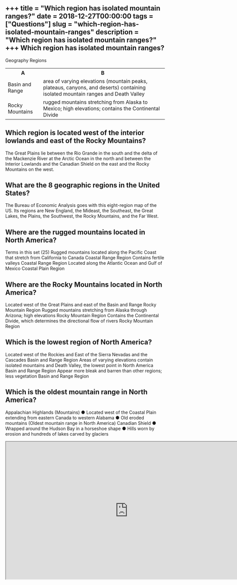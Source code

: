 +++
title = "Which region has isolated mountain ranges?"
date = 2018-12-27T00:00:00
tags = ["Questions"]
slug = "which-region-has-isolated-mountain-ranges"
description = "Which region has isolated mountain ranges?"
+++
Which region has isolated mountain ranges?
------------------------------------------

Geography Regions

<table><tr><th>A</th><th>B</th></tr><tr><td>Basin and Range</td><td>area of varying elevations (mountain peaks, plateaus, canyons, and deserts) containing isolated mountain ranges and Death Valley</td></tr><tr><td>Rocky Mountains</td><td>rugged mountains stretching from Alaska to Mexico; high elevations; contains the Continental Divide</td></tr></table>

Which region is located west of the interior lowlands and east of the Rocky Mountains?
--------------------------------------------------------------------------------------

The Great Plains lie between the Rio Grande in the south and the delta of the Mackenzie River at the Arctic Ocean in the north and between the Interior Lowlands and the Canadian Shield on the east and the Rocky Mountains on the west.

What are the 8 geographic regions in the United States?
-------------------------------------------------------

The Bureau of Economic Analysis goes with this eight-region map of the US. Its regions are New England, the Mideast, the Southeast, the Great Lakes, the Plains, the Southwest, the Rocky Mountains, and the Far West.

Where are the rugged mountains located in North America?
--------------------------------------------------------

Terms in this set (25) Rugged mountains located along the Pacific Coast that stretch from California to Canada Coastal Range Region Contains fertile valleys Coastal Range Region Located along the Atlantic Ocean and Gulf of Mexico Coastal Plain Region

Where are the Rocky Mountains located in North America?
-------------------------------------------------------

Located west of the Great Plains and east of the Basin and Range Rocky Mountain Region Rugged mountains stretching from Alaska through Arizona; high elevations Rocky Mountain Region Contains the Continental Divide, which determines the directional flow of rivers Rocky Mountain Region

Which is the lowest region of North America?
--------------------------------------------

Located west of the Rockies and East of the Sierra Nevadas and the Cascades Basin and Range Region Areas of varying elevations contain isolated mountains and Death Valley, the lowest point in North America Basin and Range Region Appear more bleak and barren than other regions; less vegetation Basin and Range Region

Which is the oldest mountain range in North America?
----------------------------------------------------

Appalachian Highlands (Mountains) ● Located west of the Coastal Plain extending from eastern Canada to western Alabama ● Old eroded mountains (Oldest mountain range in North America) Canadian Shield ● Wrapped around the Hudson Bay in a horseshoe shape ● Hills worn by erosion and hundreds of lakes carved by glaciers

<iframe allow="accelerometer; autoplay; clipboard-write; encrypted-media; gyroscope; picture-in-picture" allowfullscreen="" class="__youtube_prefs__  epyt-is-override  no-lazyload" data-no-lazy="1" data-origheight="433" data-origwidth="770" data-skipgform_ajax_framebjll="" height="433" id="_ytid_33619" loading="lazy" src="https://www.youtube.com/embed/CoVcRxza8nI?enablejsapi=1&autoplay=0&cc_load_policy=0&cc_lang_pref=&iv_load_policy=1&loop=0&modestbranding=0&rel=1&fs=1&playsinline=0&autohide=2&theme=dark&color=red&controls=1&" title="YouTube player" width="770"></iframe>
